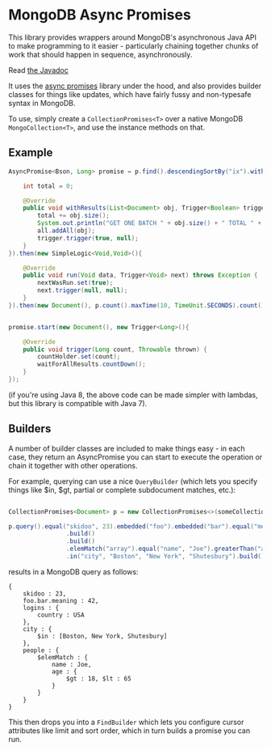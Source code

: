 MongoDB Async Promises
======================

This library provides wrappers around MongoDB's asynchronous Java API to make programming
to it easier - particularly chaining together chunks of work that should happen in sequence,
asynchronously.

Read [the Javadoc](http://timboudreau.com/builds/job/mastfrog-parent/lastSuccessfulBuild/artifact/mongo-promises/target/apidocs/index.html)

It uses the [async promises](https://github.com/timboudreau/async-promises) library under the
hood, and also provides builder classes for things like updates, which have fairly fussy and
non-typesafe syntax in MongoDB.

To use, simply create a `CollectionPromises<T>` over a native MongoDB `MongoCollection<T>`,
and use the instance methods on that.

Example
-------

```java
AsyncPromise<Bson, Long> promise = p.find().descendingSortBy("ix").withBatchSize(20).find(new FindReceiver<List<Document>>(){

    int total = 0;

    @Override
    public void withResults(List<Document> obj, Trigger<Boolean> trigger, PromiseContext context) throws Exception {
        total += obj.size();
        System.out.println("GET ONE BATCH " + obj.size() + " TOTAL " + total);
        all.addAll(obj);
        trigger.trigger(true, null);
    }
}).then(new SimpleLogic<Void,Void>(){

    @Override
    public void run(Void data, Trigger<Void> next) throws Exception {
        nextWasRun.set(true);
        next.trigger(null, null);
    }
}).then(new Document(), p.count().maxTime(10, TimeUnit.SECONDS).count());


promise.start(new Document(), new Trigger<Long>(){

    @Override
    public void trigger(Long count, Throwable thrown) {
        countHolder.set(count);
        waitForAllResults.countDown();
    }
});
```

(if you're using Java 8, the above code can be made simpler with lambdas, but this library
is compatible with Java 7).

Builders
--------

A number of builder classes are included to make things easy - in each case, they return an
AsyncPromise you can start to execute the operation or chain it together with other operations.

For example, querying can use a nice `QueryBuilder` (which lets you specify things like $in, $gt,
partial or complete subdocument matches, etc.):

```java

CollectionPromises<Document> p = new CollectionPromises<>(someCollection);

p.query().equal("skidoo", 23).embedded("foo").embedded("bar").equal("meaning", 42)
                .build()
                .build()
                .elemMatch("array").equal("name", "Joe").greaterThan("age", 18).lessThan("age", 65).build()
                .in("city", "Boston", "New York", "Shutesbury").build()

```

results in a MongoDB query as follows:

```
{
	skidoo : 23, 
	foo.bar.meaning : 42, 
	logins : { 
		country : USA 
	}, 
	city : { 
		$in : [Boston, New York, Shutesbury] 
	}, 
	people : {
		$elemMatch : {
			name : Joe, 
			age : {
				$gt : 18, $lt : 65
			}
		}
	}
}
```

This then drops you into a `FindBuilder` which lets you configure cursor attributes like limit
and sort order, which in turn builds a promise you can run.

